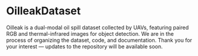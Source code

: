 # OilleakDataset
Oilleak is a dual-modal oil spill dataset collected by UAVs, featuring paired RGB and thermal-infrared images for object detection. We are in the process of organizing the dataset, code, and documentation. Thank you for your interest — updates to the repository will be available soon.
